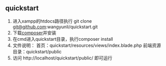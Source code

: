 ## quickstart
1. 进入xampp的htdocs路径执行
git clone git@github.com:wangyunli/quickstart.git
2. 下载[composer]( https://getcomposer.org/Composer-Setup.exe "composer")并安装
3. 在cmd进入quickstart目录，执行composer install
4. 文件说明：
首页：quickstart/resources/views/index.blade.php
前端资源目录：quickstart/public
5. 访问 http://localhost/quickstart/public/ 即可运行
